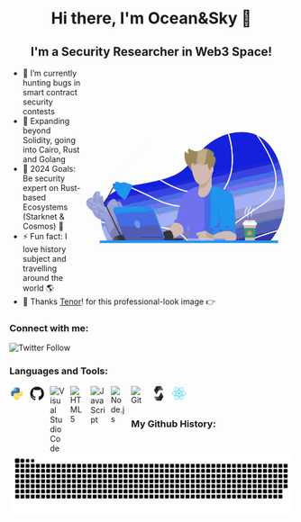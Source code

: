 #  <div align="center"> Hi there, I'm Ocean&Sky 👋 </div>
  
## <div align="center"> I'm a Security Researcher in Web3 Space! </div>

<img src="https://github.com/bluenights004/bluenights004/blob/main/coding.gif" width=375 align=right />

- 🌱 I’m currently hunting bugs in smart contract security contests
- 👯 Expanding beyond Solidity, going into Cairo, Rust and Golang
- 🥅 2024 Goals: Be security expert on Rust-based Ecosystems (Starknet & Cosmos) :muscle: 
- ⚡ Fun fact: I love history subject and travelling around the world :earth_americas:
- 🎨 Thanks [Tenor](https://tenor.com/view/coding-gif-24090007)! for this professional-look image 👉

### Connect with me:

![Twitter Follow](https://img.shields.io/twitter/follow/bluenights004?style=social)


### Languages and Tools:

<img align="left" alt="Python" width="26px" src="https://github.com/devicons/devicon/blob/v2.15.1/icons/python/python-original.svg" style="padding-right:10px;" />
<img align="left" alt="Github" width="26px" src="https://github.com/devicons/devicon/blob/v2.15.1/icons/github/github-original.svg" style="padding-right:10px;" />
<img align="left" alt="Visual Studio Code" width="26px" src="https://cdn.jsdelivr.net/gh/devicons/devicon/icons/vscode/vscode-original.svg" style="padding-right:10px;" />
<img align="left" alt="HTML5" width="26px" src="https://cdn.jsdelivr.net/gh/devicons/devicon/icons/html5/html5-original.svg" style="padding-right:10px;" />
<img align="left" alt="JavaScript" width="26px" src="https://cdn.jsdelivr.net/gh/devicons/devicon/icons/javascript/javascript-original.svg" style="padding-right:10px;" />
<img align="left" alt="Node.js" width="26px" src="https://cdn.jsdelivr.net/gh/devicons/devicon/icons/nodejs/nodejs-original.svg" style="padding-right:10px;" />
<img align="left" alt="Git" width="26px" src="https://cdn.jsdelivr.net/gh/devicons/devicon/icons/git/git-original.svg" style="padding-right:10px;" />
<img align="left" alt="Solidity" width="26px" src="https://github.com/devicons/devicon/blob/v2.15.1/icons/solidity/solidity-original.svg" style="padding-right:10px;" />
<img align="left" alt="React" width="26px" src="https://github.com/devicons/devicon/blob/v2.15.1/icons/react/react-original.svg" style="padding-right:10px;" />

<br>
<br>

### My Github History:
![Snake animation](https://github.com/bluenights004/bluenights004/blob/output/github-contribution-grid-snake.svg)
